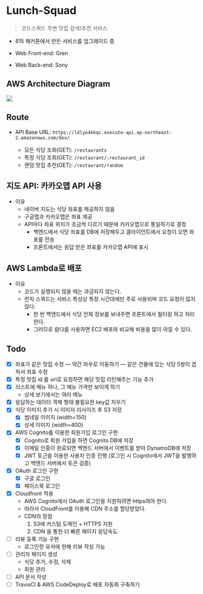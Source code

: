 # Lunch-Squad

> 코드스쿼드 주변 맛집 검색/추천 서비스

- 815 해커톤에서 만든 서비스를 업그레이드 중

- Web Front-end: Gren
- Web Back-end: Sony

## AWS Architecture Diagram

![](https://images.velog.io/post-images/sonypark/957eaaa0-0a96-11ea-88ce-9bcf4878acfb/lunchSquadAWSDiagram2.png)

## Route
- API Base URL: `https://ldlyo4kkqc.execute-api.ap-northeast-2.amazonaws.com/dev/`
    
    - 모든 식당 조회(GET): `/restaurants`
    - 특정 식당 조회(GET): `/restaurant/:restaurant_id`
    - 랜덤 맛집 추천(GET): `/restaurant/random`

## 지도 API: 카카오맵 API 사용
- 이유
    - 네이버 지도는 식당 좌표를 제공하지 않음
    - 구글맵과 카카오맵은 좌표 제공
    - API마다 좌표 위치가 조금씩 다르기 때문에 카카오맵으로 통일하기로 결정
        - 백엔드에서 식당 좌표를 DB에 저장해두고 클라이언트에서 요청이 오면 좌표를 전송
        - 프론트에서는 응답 받은 좌표를 카카오맵 API에 표시

## AWS Lambda로 배포
- 이유
    - 코드가 실행되지 않을 때는 과금되지 않는다.
    - 런치 스쿼드는 서비스 특성상 특정 시간대에만 주로 사용되며 코드 요청이 많지 않다.
        - 한 번 백엔드에서 식당 전체 정보를 보내주면 프론트에서 필터링 하고 처리한다.
        - 그러므로 람다를 사용하면 EC2 배포와 비교해 비용을 많이 아낄 수 있다.

## Todo

- [x] 좌표가 같은 맛집 수정 — 약간 좌우로 이동하기 — 같은 건물에 있는 식당 5쌍이 겹처서 좌표 수정
- [x] 특정 맛집 id 를 url로 요청하면 해당 맛집 리턴해주는 기능 추가
- [x] 리스트에 메뉴 하나, 그 메뉴 가격만 보이게 하기
    - 상세 보기에서는 여러 메뉴
- [x] 응답하는 데이터 객체 형태 불필요한 key값 지우기 
- [x] 식당 이미지 추가 시 이미지 리사이즈 후 S3 저장
    - [x]  썸네일 이미지 (width=150)
    - [x]  상세 이미지 (width=400)
- [x] AWS Cognito를 이용한 회원가입 로그인 구현
    - [x] Cognito로 회원 가입을 하면 Cognito DB에 저장
    - [x] 이메일 인증이 완료되면 백엔드 서버에서 이벤트를 받아 DynamoDB에 저장
    - [x] JWT 토근을 이용한 사용자 인증 진행 (로그인 시 Cognito에서 JWT을 발행하고 백엔드 서버에서 토큰 검증)
- [x] OAuth 로그인 구현
    - [x] 구글 로그인
    - [x] 페이스북 로그인
- [x] Cloudfront 적용
    - AWS Cognito에서 OAuth 로그인을 지원하려면 https여야 한다.
    - 따라서 CloudFront를 이용해 CDN 주소를 할당받았다.
    - CDN의 장점
        1. S3에 커스텀 도메인 + HTTPS 지원
        2. CDN 을 통한 더 빠른 페이지 응답속도
- [ ] 리뷰 등록 기능 구현
    - 로그인한 유저에 한해 리뷰 작성 가능
- [ ] 관리자 페이지 생성
    - 식당 추가, 수정, 삭제
    - 회원 관리
- [ ] API 문서 작성
- [ ] TravisCI & AWS CodeDeploy로 배포 자동화 구축하기
